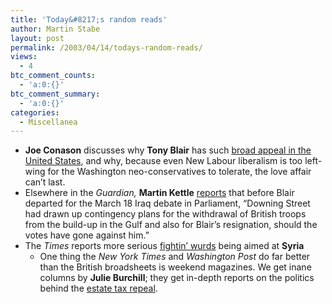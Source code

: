 ```yaml
---
title: 'Today&#8217;s random reads'
author: Martin Stabe
layout: post
permalink: /2003/04/14/todays-random-reads/
views:
  - 4
btc_comment_counts:
  - 'a:0:{}'
btc_comment_summary:
  - 'a:0:{}'
categories:
  - Miscellanea
---
```

  * **Joe Conason** discusses why **Tony Blair** has such <a href="http://www.guardian.co.uk/usa/story/0,12271,936314,00.html" target="_top">broad appeal in the United States</a>, and why, because even New Labour liberalism is too left-wing for the Washington neo-conservatives to tolerate, the love affair can&#8217;t last.
  * Elsewhere in the *Guardian,* **Martin Kettle** <a href="http://www.guardian.co.uk/comment/story/0,3604,936166,00.html" target="_top">reports</a> that before Blair departed for the March 18 Iraq debate in Parliament, &#8220;Downing Street had drawn up contingency plans for the withdrawal of British troops from the build-up in the Gulf and also for Blair&#8217;s resignation, should the votes have gone against him.&#8221;
  * The *Times* reports more serious [fightin&#8217; wurds][1] being aimed at **Syria** 
      * One thing the *New York Times* and *Washington Post* do far better than the British broadsheets is weekend magazines. We get inane columns by **Julie Burchill**; they get in-depth reports on the politics behind the <a href="http://www.washingtonpost.com/wp-dyn/articles/A60068-2003Apr8.html" target="_top">estate tax repeal</a>.</ul>

 [1]: http://www.timesonline.co.uk/article/0,,5944-645911,00.html